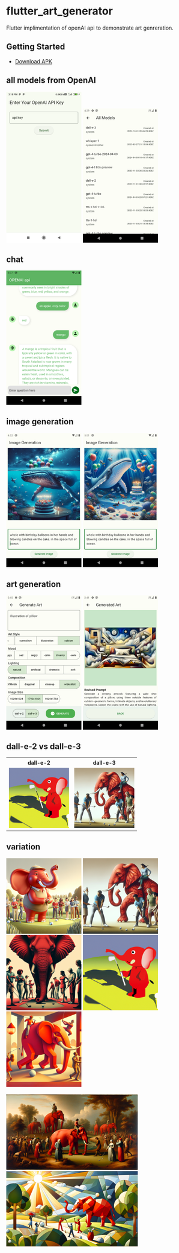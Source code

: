 # flutter_art_generator

Flutter implimentation of openAI api to demonstrate art genreration.

## Getting Started

- [Download APK]()

## all models from OpenAI

<img src="screenshorts/Screenshot_1721818750.png" width="200">
<img src="screenshorts/Screenshot_1721818749.png" width="200">

## chat

<img src="screenshorts/Screenshot_1720708665.png" width="200">

## image generation

<img src="screenshorts/Screenshot_1721042568.png" width="200">
<img src="screenshorts/Screenshot_1721043111.png" width="200">

## art generation

<img src="screenshorts/Screenshot_1721812541.png" width="200">
<img src="screenshorts/Screenshot_1721812293.png" width="200">

<br>

## dall-e-2 vs dall-e-3

<table>
  <tr>
    <th>dall-e-2</th>
    <th>dall-e-3</th>
  </tr>
  <tr>
    <td><img src="screenshorts/img-b7sy2hXHea0ybs3FO4eIDUvR.png" width="160"  alt="Image 1"></td>
    <td><img src="screenshorts/img-3MVA9tdrOQ5yY9qYomYhX4Tl.png" width="160" alt="Image 2"></td>
  </tr>
</table>

## variation

<img src="screenshorts/img-3BSaQWRGI05JlDUq8zWp5F4g.png" width="200">
<img src="screenshorts/img-3MVA9tdrOQ5yY9qYomYhX4Tl.png" width="200">
<img src="screenshorts/img-9SI07SE7FrWkDpECTULU2tO7.png" width="200">
<img src="screenshorts/img-b7sy2hXHea0ybs3FO4eIDUvR.png" width="200">
<img src="screenshorts/img-o1ik5ngC8tNBb7mJkPPGoNS5.png" width="200">
<br> <br>
<img src="screenshorts/img-gsoE88y9uIs2Lsub8UcdRYES.png" height="200">
<img src="screenshorts/img-O2ilAeZfKIiUvsA9PZnsVS87.png" height="200">
